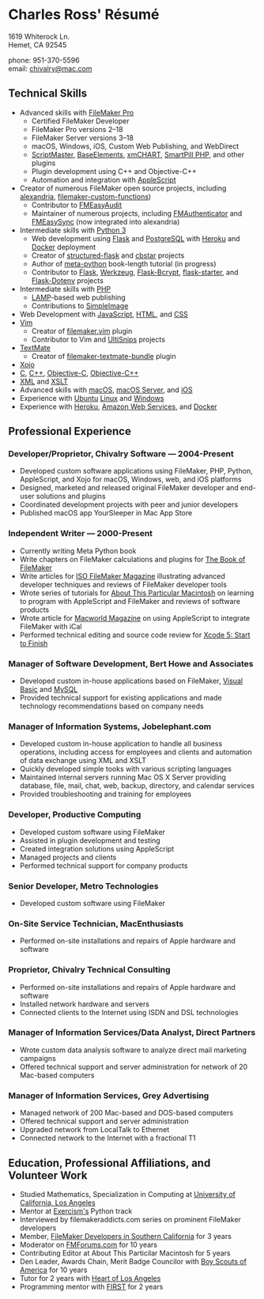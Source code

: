 # Charles Ross' Résumé

1619 Whiterock Ln.<br>
Hemet, CA 92545

phone: 951-370-5596<br>
email: chivalry@mac.com

## Technical Skills

- Advanced skills with [FileMaker Pro]
    - Certified FileMaker Developer
    - FileMaker Pro versions 2–18
    - FileMaker Server versions 3–18
    - macOS, Windows, iOS, Custom Web Publishing, and WebDirect
    - [ScriptMaster], [BaseElements], [xmCHART], [SmartPill PHP], and other plugins
    - Plugin development using C++ and Objective-C++
    - Automation and integration with [AppleScript]
- Creator of numerous FileMaker open source projects, including [alexandria], [filemaker-custom-functions])
    - Contributor to [FMEasyAudit]
    - Maintainer of numerous projects, including [FMAuthenticator] and [FMEasySync] (now integrated into alexandria)
- Intermediate skills with [Python 3]
    - Web development using [Flask] and [PostgreSQL] with [Heroku] and [Docker] deployment
    - Creator of [structured-flask] and [cbstar] projects
    - Author of [meta-python] book-length tutorial (in progress)
    - Contributor to [Flask], [Werkzeug], [Flask-Bcrypt], [flask-starter], and [Flask-Dotenv] projects
- Intermediate skills with [PHP]
    - [LAMP]-based web publishing
    - Contributions to [SimpleImage]
- Web Development with [JavaScript], [HTML], and [CSS]
- [Vim]
    - Creator of [filemaker.vim] plugin
    - Contributor to Vim and [UltiSnips] projects
- [TextMate]
    - Creator of [filemaker-textmate-bundle] plugin
- [Xojo]
- [C], [C++], [Objective-C], [Objective-C++]
- [XML] and [XSLT]
- Advanced skills with [macOS], [macOS Server], and [iOS]
- Experience with [Ubuntu] [Linux] and [Windows]
- Experience with [Heroku], [Amazon Web Services], and [Docker]

## Professional Experience

### Developer/Proprietor, Chivalry Software — 2004-Present

- Developed custom software applications using FileMaker, PHP, Python, AppleScript, and Xojo for macOS, Windows, web, and iOS platforms
- Designed, marketed and released original FileMaker developer and end-user solutions and plugins
- Coordinated development projects with peer and junior developers
- Published macOS app YourSleeper in Mac App Store

### Independent Writer — 2000-Present

- Currently writing Meta Python book
- Write chapters on FileMaker calculations and plugins for [The Book of FileMaker]
- Write articles for [ISO FileMaker Magazine] illustrating advanced developer techniques and reviews of FileMaker developer tools
- Wrote series of tutorials for [About This Particular Macintosh] on learning to program with AppleScript and FileMaker and reviews of software products
- Wrote article for [Macworld Magazine] on using AppleScript to integrate FileMaker with iCal
- Performed technical editing and source code review for [Xcode 5: Start to Finish]

### Manager of Software Development, Bert Howe and Associates

- Developed custom in-house applications based on FileMaker, [Visual Basic] and [MySQL]
- Provided technical support for existing applications and made technology recommendations based on company needs

### Manager of Information Systems, Jobelephant.com

- Developed custom in-house application to handle all business operations, including access for employees and clients and automation of data exchange using XML and XSLT
- Quickly developed simple tooks with various scripting languages
- Maintained internal servers running Mac OS X Server providing database, file, mail, chat, web, backup, directory, and calendar services
- Provided troubleshooting and training for employees

### Developer, Productive Computing

- Developed custom software using FileMaker
- Assisted in plugin development and testing
- Created integration solutions using AppleScript
- Managed projects and clients
- Performed technical support for company products

### Senior Developer, Metro Technologies

- Developed custom software using FileMaker

### On-Site Service Technician, MacEnthusiasts

- Performed on-site installations and repairs of Apple hardware and software

### Proprietor, Chivalry Technical Consulting

- Performed on-site installations and repairs of Apple hardware and software
- Installed network hardware and servers
- Connected clients to the Internet using ISDN and DSL technologies

### Manager of Information Services/Data Analyst, Direct Partners

- Wrote custom data analysis software to analyze direct mail marketing campaigns
- Offered technical support and server administration for network of 20 Mac-based computers

### Manager of Information Services, Grey Advertising

- Managed network of 200 Mac-based and DOS-based computers
- Offered technical support and server administration
- Upgraded network from LocalTalk to Ethernet
- Connected network to the Internet with a fractional T1

## Education, Professional Affiliations, and Volunteer Work

- Studied Mathematics, Specialization in Computing at [University of California, Los Angeles](ucla)
- Mentor at [Exercism's] Python track
- Interviewed by filemakeraddicts.com series on prominent FileMaker developers
- Member, [FileMaker Developers in Southern California](fmdisc) for 3 years
- Moderator on [FMForums.com](fmdisc) for 10 years
- Contributing Editor at About This Particilar Macintosh for 5 years
- Den Leader, Awards Chain, Merit Badge Councilor with [Boy Scouts of America](bsa) for 10 years
- Tutor for 2 years with [Heart of Los Angeles](hola)
- Programming mentor with [FIRST](first) for 2 years



[FileMaker Pro]: https://www.filemaker.com
[ScriptMaster]: https://360works.com/scriptmaster/
[BaseElements]: https://baseelementsplugin.zendesk.com/hc/en-us/articles/115002990887-About-the-BaseElements-Plugin
[xmChart]: https://www.x2max.com/home/
[SmartPill PHP]: https://www.scodigo.com
[AppleScript]: https://developer.apple.com/library/archive/documentation/AppleScript/Conceptual/AppleScriptX/AppleScriptX.html
[fm-dev-start]: https://github.com/chivalry/fm-dev-start
[filemaker-custom-functions]: https://github.com/chivalry/filemaker-custom-functions
[filemaker-dictionary]: https://github.com/chivalry/filemaker-dictionary
[FMEasyAudit]: https://github.com/chivalry/FMEasyAudit
[FMAuthenticator]: https://github.com/chivalry/FMAuthenticator
[FMEasySync]: https://github.com/chivalry/FMEasySync
[Python 3]: https://www.python.org
[Flask]: http://flask.pocoo.org
[PostgreSQL]: https://www.postgresql.org
[Heroku]: https://www.heroku.com
[Docker]: https://www.docker.com
[structured-flask]: https://github.com/chivalry/structured-flask
[cbstar]: https://github.com/chivalry/cbstar
[meta-python]: https://github.com/chivalry/meta-python
[Werkzeug]: https://werkzeug.palletsprojects.com/
[Flask-Bcrypt]: https://flask-bcrypt.readthedocs.io/en/latest/
[flask-starter]: https://github.com/carc1n0gen/flask-starter
[Flask-Dotenv]: https://github.com/grauwoelfchen/flask-dotenv/
[PHP]: https://php.net
[LAMP]: https://en.wikipedia.org/wiki/LAMP_(software_bundle)
[SimpleImage]: https://github.com/claviska/SimpleImage
[JavaScript]: https://developer.mozilla.org/en-US/docs/Web/JavaScript
[HTML]: https://www.w3.org/html/
[CSS]: https://www.w3.org/Style/CSS/
[Vim]: https://www.vim.org
[filemaker.vim]: https://github.com/chivalry/filemaker.vim
[UltiSnips]: https://github.com/SirVer/ultisnips
[TextMate]: https://macromates.com
[filemaker-textmate-bundle]: https://github.com/chivalry/filemaker-textmate-bundle
[Xojo]: https://www.xojo.com
[C]: https://en.wikipedia.org/wiki/C_(programming_language)
[C++]: https://isocpp.org
[Objective-C]: https://developer.apple.com/library/archive/documentation/Cocoa/Conceptual/ProgrammingWithObjectiveC/Introduction/Introduction.html
[Objective-C++]: https://en.wikipedia.org/wiki/Objective-C#Objective-C++
[XML]: https://www.w3.org/TR/REC-xml/
[XSLT]: https://www.w3.org/standards/xml/transformation
[macOS]: https://www.apple.com/macos/mojave/
[macOS Server]: https://www.apple.com/macos/server/
[iOS]: https://www.apple.com/ios/ios-12/
[Ubuntu]: https://www.ubuntu.com
[Linux]: https://en.wikipedia.org/wiki/Linux
[Windows]: https://windows.microsoft.com
[The Book of FileMaker]: https://www.amazon.com/Book-FileMaker-One-Stop-Unlimited-Developer/dp/1886411816
[ISO FileMaker Magazine]: https://www.filemakermagazine.com
[About This Particular Macintosh]: http://atpm.com
[Macworld Magazine]: https://www.macworld.com
[Xcode 5: Start to Finish]: https://www.amazon.com/Xcode-Start-Finish-Development-Developers-ebook/dp/B00K3NR6N8
[Visual Basic]: https://docs.microsoft.com/en-us/previous-versions/visualstudio/visual-basic-6/visual-basic-6.0-documentation
[MySQL]: https://www.mysql.com
[UCLA]: http://www.ucla.edu
[FileMaker Developers in Southern California]: http://fmdisc.org/pages/about.html
[FMForums.com]: https://fmforums.com
[Boy Scouts of America]: http://scouting.org
[Heart of Los Angeles]: https://www.heartofla.org
[FIRST]: https://www.firstinspires.org
[alexandria]: https://github.com/chivalry/alexandria
[Amazon Web Services]: https://aws.amazon.com
[Exercism's]: https://exercism.io
